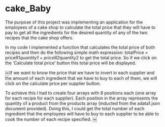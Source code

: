 # cake_Baby

The purpose of this project was implementing an application for the employees of a cake shop to calculate the total price that they will have to pay to get all the ingredients for the desired quantity of any of the two recipes that the cake shop offers.

In my code I implemented a function that calculates the total price of both recipes and then do the following simple math expression: totalPrice = priceR1*quantity1 + priceR2*quantity2 to get the total price. So if we click on the ‘Calculate total price’ button this total price will be displayed.

￼If we want to know the price that we have to invert in each supplier and the amount of each ingredient that we have to buy to each of them, we will click on the calculate price per supplier button.

To achieve this I had to create four arrays with 8 positions each (one array for each recipe for each supplier). Each position in the array represents the quantity of a product from the products array (inducted from the adata1.json document provided). Doing this, I could get the total number of each ingredient that the employees will have to buy to each supplier to be able to cook the number of each recipe specified.
￼

